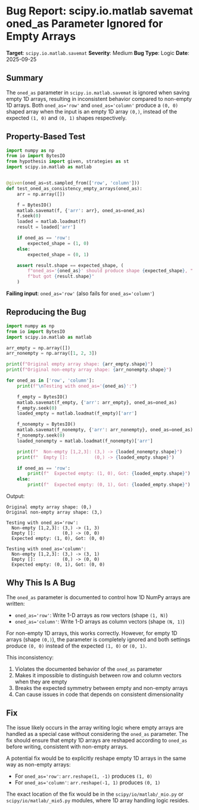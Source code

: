 # Bug Report: scipy.io.matlab savemat oned_as Parameter Ignored for Empty Arrays

**Target**: `scipy.io.matlab.savemat`
**Severity**: Medium
**Bug Type**: Logic
**Date**: 2025-09-25

## Summary

The `oned_as` parameter in `scipy.io.matlab.savemat` is ignored when saving empty 1D arrays, resulting in inconsistent behavior compared to non-empty 1D arrays. Both `oned_as='row'` and `oned_as='column'` produce a `(0, 0)` shaped array when the input is an empty 1D array `(0,)`, instead of the expected `(1, 0)` and `(0, 1)` shapes respectively.

## Property-Based Test

```python
import numpy as np
from io import BytesIO
from hypothesis import given, strategies as st
import scipy.io.matlab as matlab


@given(oned_as=st.sampled_from(['row', 'column']))
def test_oned_as_consistency_empty_arrays(oned_as):
    arr = np.array([])

    f = BytesIO()
    matlab.savemat(f, {'arr': arr}, oned_as=oned_as)
    f.seek(0)
    loaded = matlab.loadmat(f)
    result = loaded['arr']

    if oned_as == 'row':
        expected_shape = (1, 0)
    else:
        expected_shape = (0, 1)

    assert result.shape == expected_shape, (
        f"oned_as='{oned_as}' should produce shape {expected_shape}, "
        f"but got {result.shape}"
    )
```

**Failing input**: `oned_as='row'` (also fails for `oned_as='column'`)

## Reproducing the Bug

```python
import numpy as np
from io import BytesIO
import scipy.io.matlab as matlab

arr_empty = np.array([])
arr_nonempty = np.array([1, 2, 3])

print(f"Original empty array shape: {arr_empty.shape}")
print(f"Original non-empty array shape: {arr_nonempty.shape}")

for oned_as in ['row', 'column']:
    print(f"\nTesting with oned_as='{oned_as}':")

    f_empty = BytesIO()
    matlab.savemat(f_empty, {'arr': arr_empty}, oned_as=oned_as)
    f_empty.seek(0)
    loaded_empty = matlab.loadmat(f_empty)['arr']

    f_nonempty = BytesIO()
    matlab.savemat(f_nonempty, {'arr': arr_nonempty}, oned_as=oned_as)
    f_nonempty.seek(0)
    loaded_nonempty = matlab.loadmat(f_nonempty)['arr']

    print(f"  Non-empty [1,2,3]: (3,) -> {loaded_nonempty.shape}")
    print(f"  Empty []:          (0,) -> {loaded_empty.shape}")

    if oned_as == 'row':
        print(f"  Expected empty: (1, 0), Got: {loaded_empty.shape}")
    else:
        print(f"  Expected empty: (0, 1), Got: {loaded_empty.shape}")
```

Output:
```
Original empty array shape: (0,)
Original non-empty array shape: (3,)

Testing with oned_as='row':
  Non-empty [1,2,3]: (3,) -> (1, 3)
  Empty []:          (0,) -> (0, 0)
  Expected empty: (1, 0), Got: (0, 0)

Testing with oned_as='column':
  Non-empty [1,2,3]: (3,) -> (3, 1)
  Empty []:          (0,) -> (0, 0)
  Expected empty: (0, 1), Got: (0, 0)
```

## Why This Is A Bug

The `oned_as` parameter is documented to control how 1D NumPy arrays are written:
- `oned_as='row'`: Write 1-D arrays as row vectors (shape `(1, N)`)
- `oned_as='column'`: Write 1-D arrays as column vectors (shape `(N, 1)`)

For non-empty 1D arrays, this works correctly. However, for empty 1D arrays (shape `(0,)`), the parameter is completely ignored and both settings produce `(0, 0)` instead of the expected `(1, 0)` or `(0, 1)`.

This inconsistency:
1. Violates the documented behavior of the `oned_as` parameter
2. Makes it impossible to distinguish between row and column vectors when they are empty
3. Breaks the expected symmetry between empty and non-empty arrays
4. Can cause issues in code that depends on consistent dimensionality

## Fix

The issue likely occurs in the array writing logic where empty arrays are handled as a special case without considering the `oned_as` parameter. The fix should ensure that empty 1D arrays are reshaped according to `oned_as` before writing, consistent with non-empty arrays.

A potential fix would be to explicitly reshape empty 1D arrays in the same way as non-empty arrays:
- For `oned_as='row'`: `arr.reshape(1, -1)` produces `(1, 0)`
- For `oned_as='column'`: `arr.reshape(-1, 1)` produces `(0, 1)`

The exact location of the fix would be in the `scipy/io/matlab/_mio.py` or `scipy/io/matlab/_mio5.py` modules, where 1D array handling logic resides.